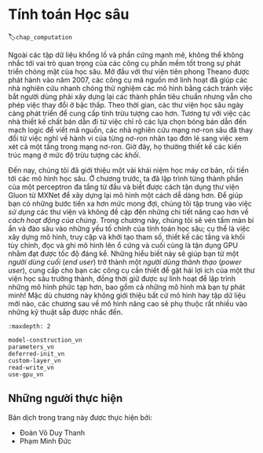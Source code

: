 <!-- ===================== Bắt đầu dịch ==================== -->

<!--
# Deep Learning Computation
-->

# Tính toán Học sâu
:label:`chap_computation`

<!--
Alongside giant datasets and powerful hardware, great software tools have played an indispensable role in the rapid progress of deep learning.
Starting with the pathbreaking Theano library released in 2007, flexible open-source tools have enabled researchers to rapidly prototype models 
avoiding repetitive work when recycling standard components while still maintaining the ability to make low-level modifications.
Over time, deep learning's libraries have evolved to offer increasingly coarse abstractions.
Just as semiconductor designers went from specifying transistors to logical circuits to writing code, 
neural networks researchers have moved from thinking about the behavior of individual artificial neurons to conceiving of networks in terms of whole layers, 
and now often design architectures with far coarser *blocks* in mind.
-->

Ngoài các tập dữ liệu khổng lồ và phần cứng mạnh mẽ, không thể không nhắc tới vai trò quan trọng của các công cụ phần mềm tốt trong sự phát triển chóng mặt của học sâu.
Mở đầu với thư viện tiên phong Theano được phát hành vào năm 2007, các công cụ mã nguồn mở linh hoạt đã giúp các nhà nghiên cứu nhanh chóng thử nghiệm các mô hình bằng cách tránh việc bắt người dùng phải xây dựng lại các thành phần tiêu chuẩn nhưng vẫn cho phép việc thay đổi ở bậc thấp. 
Theo thời gian, các thư viện học sâu ngày càng phát triển để cung cấp tính trừu tượng cao hơn.
Tương tự với việc các nhà thiết kế chất bán dẫn đi từ việc chỉ rõ các lựa chọn bóng bán dẫn đến mạch logic để viết mã nguồn, các nhà nghiên cứu mạng nơ-ron sâu đã thay đổi từ việc nghĩ về hành vi của từng nơ-ron nhân tạo đơn lẻ sang việc xem xét cả một tầng trong mạng nơ-ron.
Giờ đây, họ thường thiết kế các kiến trúc mạng ở mức độ trừu tượng các *khối*.

<!--
So far, we have introduced some basic machine learning concepts, ramping up to fully-functional deep learning models.
In the last chapter, we implemented each component of a multilayer perceptron from scratch and even showed how to leverage MXNet's Gluon library to roll out the same models effortlessly.
To get you that far that fast, we *called upon* the libraries, but skipped over more advanced details about *how they work*.
In this chapter, we will peel back the curtain, digging deeper into the key components of deep learning computation, 
namely model construction, parameter access and initialization, designing custom layers and blocks, reading and writing models to disk, and leveraging GPUs to achieve dramatic speedups.
These insights will move you from *end user* to *power user*, giving you the tools needed to combine the reap the benefits of a mature deep learning library, 
while retaining the flexibility to implement more complex models, including those you invent yourself!
While this chapter does not introduce any new models or datasets, the advanced modeling chapters that follow rely heavily on these techniques.
-->

Đến nay, chúng tôi đã giới thiệu một vài khái niệm học máy cơ bản, rồi tiến tới các mô hình học sâu.
Ở chương trước, ta đã lập trình từng thành phần của một perceptron đa tầng từ đầu và biết được cách tận dụng thư viện Gluon từ MXNet để xây dựng lại mô hình một cách dễ dàng hơn.
Để giúp bạn có những bước tiến xa hơn mức mong đợi, chúng tôi tập trung vào việc *sử dụng* các thư viện và không đề cập đến những chi tiết nâng cao hơn về *cách hoạt động của chúng*.
Trong chương này, chúng tôi sẽ vén tấm màn bí ẩn và đào sâu vào những yếu tố chính của tính toán học sâu; cụ thể là việc xây dựng mô hình, truy cập và khởi tạo tham số, thiết kế các tầng và khối tùy chỉnh, đọc và ghi mô hình lên ổ cứng và cuối cùng là tận dụng GPU nhằm đạt được tốc độ đáng kể.
Những hiểu biết này sẽ giúp bạn từ một *người dùng cuối* (*end user*) trở thành một *người dùng thành thạo* (*power user*), cung cấp cho bạn các công cụ cần thiết để gặt hái lợi ích của một thư viện học sâu trưởng thành, đồng thời giữ được sự linh hoạt để lập trình những mô hình phức tạp hơn, bao gồm cả những mô hình mà bạn tự phát minh!
Mặc dù chương này không giới thiệu bất cứ mô hình hay tập dữ liệu mới nào, các chương sau về mô hình nâng cao sẽ phụ thuộc rất nhiều vào những kỹ thuật sắp được nhắc đến. 

```toc
:maxdepth: 2

model-construction_vn
parameters_vn
deferred-init_vn
custom-layer_vn
read-write_vn
use-gpu_vn
```

<!-- ===================== Kết thúc dịch ==================== -->

## Những người thực hiện
Bản dịch trong trang này được thực hiện bởi:
<!--
Tác giả của mỗi Pull Request điền tên mình và tên những người review mà bạn thấy
hữu ích vào từng phần tương ứng. Mỗi dòng một tên, bắt đầu bằng dấu `*`.

Lưu ý:
* Nếu reviewer không cung cấp tên, bạn có thể dùng tên tài khoản GitHub của họ
với dấu `@` ở đầu. Ví dụ: @aivivn.

* Tên đầy đủ của các reviewer có thể được tìm thấy tại https://github.com/aivivn/d2l-vn/blob/master/docs/contributors_info.md
-->

* Đoàn Võ Duy Thanh
* Phạm Minh Đức
